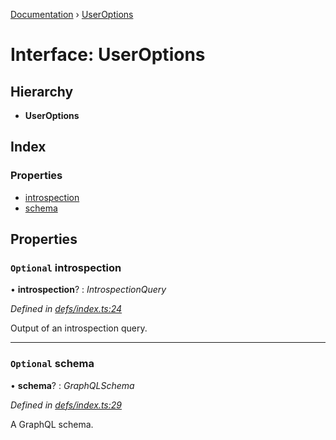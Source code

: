 [Documentation](../README.md) › [UserOptions](useroptions.md)

# Interface: UserOptions

## Hierarchy

* **UserOptions**

## Index

### Properties

* [introspection](useroptions.md#optional-introspection)
* [schema](useroptions.md#optional-schema)

## Properties

### `Optional` introspection

• **introspection**? : *IntrospectionQuery*

*Defined in [defs/index.ts:24](https://github.com/badbatch/graphql-box/blob/4864259/packages/request-parser/src/defs/index.ts#L24)*

Output of an introspection query.

___

### `Optional` schema

• **schema**? : *GraphQLSchema*

*Defined in [defs/index.ts:29](https://github.com/badbatch/graphql-box/blob/4864259/packages/request-parser/src/defs/index.ts#L29)*

A GraphQL schema.
